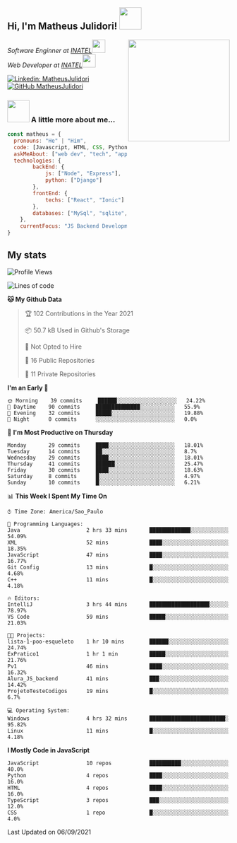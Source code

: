<h2> Hi, I'm Matheus Julidori! <img src="https://media.giphy.com/media/12oufCB0MyZ1Go/giphy.gif" width="50"></h2>
<img align='right' src="https://media.giphy.com/media/M9gbBd9nbDrOTu1Mqx/giphy.gif" width="230">
<p><em>Software Enginner at <a href="http://www.inatel.br">INATEL</a><img src="https://media.giphy.com/media/fYSnHlufseco8Fh93Z/giphy.gif" width="30"></br>
  Web Developer at <a href="http://www.inatel.br">INATEL</a><img src="https://media.giphy.com/media/WUlplcMpOCEmTGBtBW/giphy.gif" width="30"> 
</em></p>

[![Linkedin: MatheusJulidori](https://img.shields.io/badge/-MatheusJulidori-blue?style=flat-square&logo=Linkedin&logoColor=white&link=https://www.linkedin.com/in/MatheusJulidori/)](https://www.linkedin.com/in/MatheusJulidori/)
[![GitHub MatheusJulidori](https://img.shields.io/github/followers/matheusjulidori?label=follow&style=social)](https://github.com/MatheusJulidori)


### <img src="https://media.giphy.com/media/VgCDAzcKvsR6OM0uWg/giphy.gif" width="50"> A little more about me...  

```javascript
const matheus = {
  pronouns: "He" | "Him",
  code: [Javascript, HTML, CSS, Python, Java, C++, C],
  askMeAbout: ["web dev", "tech", "app dev", "games"],
  technologies: {
        backEnd: {
            js: ["Node", "Express"],
            python: ["Django"]
        },
        frontEnd: {
            techs: ["React", "Ionic"]
        },
        databases: ["MySql", "sqlite","PostgreSQL"],
    },
    currentFocus: "JS Backend Development",
}
```
<h2>My stats</h2>

<!--START_SECTION:waka-->
![Profile Views](http://img.shields.io/badge/Profile%20Views-67-blue)

![Lines of code](https://img.shields.io/badge/From%20Hello%20World%20I%27ve%20Written-488892%20lines%20of%20code-blue)

**🐱 My Github Data** 

> 🏆 102 Contributions in the Year 2021
 > 
> 📦 50.7 kB Used in Github's Storage 
 > 
> 🚫 Not Opted to Hire
 > 
> 📜 16 Public Repositories 
 > 
> 🔑 11 Private Repositories  
 > 
**I'm an Early 🐤** 

```text
🌞 Morning    39 commits     ██████░░░░░░░░░░░░░░░░░░░   24.22% 
🌆 Daytime    90 commits     ██████████████░░░░░░░░░░░   55.9% 
🌃 Evening    32 commits     █████░░░░░░░░░░░░░░░░░░░░   19.88% 
🌙 Night      0 commits      ░░░░░░░░░░░░░░░░░░░░░░░░░   0.0%

```
📅 **I'm Most Productive on Thursday** 

```text
Monday       29 commits     ████░░░░░░░░░░░░░░░░░░░░░   18.01% 
Tuesday      14 commits     ██░░░░░░░░░░░░░░░░░░░░░░░   8.7% 
Wednesday    29 commits     ████░░░░░░░░░░░░░░░░░░░░░   18.01% 
Thursday     41 commits     ██████░░░░░░░░░░░░░░░░░░░   25.47% 
Friday       30 commits     ████░░░░░░░░░░░░░░░░░░░░░   18.63% 
Saturday     8 commits      █░░░░░░░░░░░░░░░░░░░░░░░░   4.97% 
Sunday       10 commits     █░░░░░░░░░░░░░░░░░░░░░░░░   6.21%

```


📊 **This Week I Spent My Time On** 

```text
⌚︎ Time Zone: America/Sao_Paulo

💬 Programming Languages: 
Java                     2 hrs 33 mins       █████████████░░░░░░░░░░░░   54.09% 
XML                      52 mins             ████░░░░░░░░░░░░░░░░░░░░░   18.35% 
JavaScript               47 mins             ████░░░░░░░░░░░░░░░░░░░░░   16.77% 
Git Config               13 mins             █░░░░░░░░░░░░░░░░░░░░░░░░   4.68% 
C++                      11 mins             █░░░░░░░░░░░░░░░░░░░░░░░░   4.18%

🔥 Editors: 
IntelliJ                 3 hrs 44 mins       ███████████████████░░░░░░   78.97% 
VS Code                  59 mins             █████░░░░░░░░░░░░░░░░░░░░   21.03%

🐱‍💻 Projects: 
lista-1-poo-esqueleto    1 hr 10 mins        ██████░░░░░░░░░░░░░░░░░░░   24.74% 
ExPratico1               1 hr 1 min          █████░░░░░░░░░░░░░░░░░░░░   21.76% 
Pv1                      46 mins             ████░░░░░░░░░░░░░░░░░░░░░   16.32% 
Alura_JS_backend         41 mins             ███░░░░░░░░░░░░░░░░░░░░░░   14.42% 
ProjetoTesteCodigos      19 mins             █░░░░░░░░░░░░░░░░░░░░░░░░   6.7%

💻 Operating System: 
Windows                  4 hrs 32 mins       ████████████████████████░   95.82% 
Linux                    11 mins             █░░░░░░░░░░░░░░░░░░░░░░░░   4.18%

```

**I Mostly Code in JavaScript** 

```text
JavaScript               10 repos            ██████████░░░░░░░░░░░░░░░   40.0% 
Python                   4 repos             ████░░░░░░░░░░░░░░░░░░░░░   16.0% 
HTML                     4 repos             ████░░░░░░░░░░░░░░░░░░░░░   16.0% 
TypeScript               3 repos             ███░░░░░░░░░░░░░░░░░░░░░░   12.0% 
CSS                      1 repo              █░░░░░░░░░░░░░░░░░░░░░░░░   4.0%

```



 Last Updated on 06/09/2021
<!--END_SECTION:waka-->
